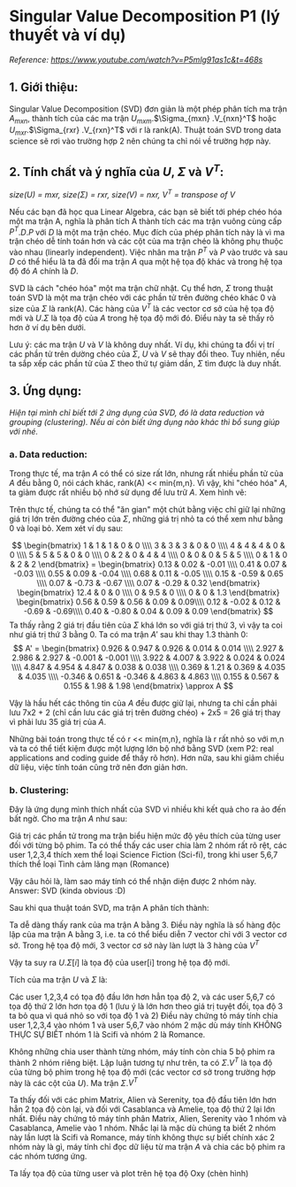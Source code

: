 <vue-mathjax></vue-mathjax>

# Singular Value Decomposition P1 <span class="tex2jax_ignore">(</span>lý thuyết và ví dụ<span class="tex2jax_ignore">)</span>

*Reference: https://www.youtube.com/watch?v=P5mlg91as1c&t=468s*

## 1. Giới thiệu:

Singular Value Decomposition <span class="tex2jax_ignore">(</span>SVD<span class="tex2jax_ignore">)</span> đơn giản là một phép phân tích ma trận $A_{mxn}$, thành tích của các ma trận $U_{mxm}$.$\Sigma_{mxn}
$.$V_{nxn}^T$ hoặc $U_{mxr}$.$\Sigma_{rxr}
$.$V_{rxn}^T$ với r là rank<span class="tex2jax_ignore">(</span>A<span class="tex2jax_ignore">)</span>. Thuật toán SVD trong data science sẽ rơi vào trường hợp 2 nên chúng ta chỉ nói về trường hợp này. 

## 2. Tính chất và ý nghĩa của $U$, $\Sigma$ và $V^T$:

*size<span class="tex2jax_ignore">(</span>U<span class="tex2jax_ignore">)</span> = mxr, size<span class="tex2jax_ignore">(</span>$\Sigma$<span class="tex2jax_ignore">)</span> = rxr, size<span class="tex2jax_ignore">(</span>V<span class="tex2jax_ignore">)</span> = nxr, $V^T$ = transpose of V*

Nếu các bạn đã học qua Linear Algebra, các bạn sẽ biết tới phép chéo hóa một ma trận A, nghĩa là phân tích A thành tích các ma trận vuông cùng cấp $P^T$.$D$.$P$ với $D$ là một ma trận chéo. Mục đích của phép phân tích này là vì ma trận chéo dễ tính toán hơn và các cột của ma trận chéo là không phụ thuộc vào nhau <span class="tex2jax_ignore">(</span>linearly independent<span class="tex2jax_ignore">)</span>. Việc nhân ma trận $P^T$ và $P$ vào trước và sau $D$ có thể hiểu là ta đã đổi ma trận $A$ qua một hệ tọa độ khác và trong hệ tọa độ đó $A$ chính là $D$.


SVD là cách "chéo hóa" một ma trận chữ nhật. Cụ thể hơn, $\Sigma$ trong thuật toán SVD là một ma trận chéo với các phần tử trên đường chéo khác 0 và size của $\Sigma$ là rank<span class="tex2jax_ignore">(</span>A<span class="tex2jax_ignore">)</span>.  Các hàng của $V^T$ là các vector cơ sở của hệ tọa độ mới và $U$.$\Sigma$ là tọa độ của $A$ trong hệ tọa độ mới đó. Điểu này ta sẽ thấy rõ hơn ở ví dụ bên dưới.

Lưu ý: các ma trận $U$ và $V$ là không duy nhất. Ví dụ, khi chúng ta đổi vị trí các phần tử trên dường chéo của $\Sigma$, $U$ và $V$ sẽ thay đổi theo. Tuy nhiên, nếu ta sắp xếp các phần tử của $\Sigma$ theo thứ tự giảm dần, $\Sigma$ tìm được là duy nhất.

## 3. Ứng dụng: 

*Hiện tại mình chỉ biết tới 2 ứng dụng của SVD, đó là data reduction và grouping <span class="tex2jax_ignore">(</span>clustering<span class="tex2jax_ignore">)</span>. Nếu ai còn biết ứng dụng nào khác thì bổ sung giúp với nhé.*

### a. Data reduction:

Trong thực tế, ma trận $A$ có thể có size rất lớn, nhưng rất nhiều phần tử của $A$ đều bằng 0, nói cách khác, rank<span class="tex2jax_ignore">(</span>A<span class="tex2jax_ignore">)</span> << min{m,n}. Vì vậy, khi "chéo hóa" $A$, ta giảm được rất nhiều bộ nhớ sử dụng để lưu trữ $A$. Xem hình vẽ:

Trên thực tế, chúng ta có thể "ăn gian" một chút bằng việc chỉ giữ lại những giá trị lớn trên đường chéo của $\Sigma$, những giá trị nhỏ ta có thể xem như bằng 0 và loại bỏ. Xem xét ví dụ sau:

$$ \begin{bmatrix}  
1 & 1 & 1 & 0 & 0 \\\\
3 & 3 & 3 & 0 & 0 \\\\
4 & 4 & 4 & 0 & 0 \\\\
5 & 5 & 5 & 0 & 0 \\\\
0 & 2 & 0 & 4 & 4 \\\\
0 & 0 & 0 & 5 & 5 \\\\
0 & 1 & 0 & 2 & 2 
\end{bmatrix} = \begin{bmatrix}  
0.13 & 0.02 & -0.01 \\\\
0.41 & 0.07 & -0.03 \\\\
0.55 & 0.09 & -0.04 \\\\
0.68 & 0.11 & -0.05 \\\\
0.15 & -0.59 & 0.65 \\\\
0.07 & -0.73 & -0.67 \\\\
0.07 & -0.29 & 0.32 
\end{bmatrix} \begin{bmatrix}
12.4 & 0 & 0 \\\\
0 & 9.5 & 0 \\\\
0 & 0 & 1.3 
\end{bmatrix} \begin{bmatrix}  
0.56 & 0.59 & 0.56 & 0.09 & 0.09\\\\
0.12 & -0.02 & 0.12 & -0.69 & -0.69\\\\
0.40 & -0.80 & 0.04 & 0.09 & 0.09
\end{bmatrix} $$
Ta thấy rằng 2 giá trị đầu tiên của $\Sigma$ khá lớn so với giá trị thứ 3, vì vậy ta coi như giá trị thứ 3 bằng 0. Ta có ma trận $A'$ sau khi thay 1.3 thành 0:
$$ A' = \begin{bmatrix}
0.926 & 0.947 & 0.926 & 0.014 & 0.014 \\\\  
2.927 & 2.986 & 2.927 & -0.001 & -0.001 \\\\ 
3.922 & 4.007 & 3.922 & 0.024 & 0.024 \\\\
4.847 & 4.954 & 4.847 & 0.038 & 0.038 \\\\ 
0.369 & 1.21 & 0.369 & 4.035 & 4.035 \\\\ 
-0.346 & 0.651 & -0.346 & 4.863 & 4.863 \\\\ 
0.155 & 0.567 & 0.155 & 1.98 & 1.98 
\end{bmatrix} \approx A
$$

Vậy là hầu hết các thông tin của $A$ đều được giữ lại, nhưng ta chỉ cần phải lưu 7x2 + 2  <span class="tex2jax_ignore">(</span>chỉ cần lưu các giá trị trên đường chéo<span class="tex2jax_ignore">)</span> + 2x5 = 26 giá trị thay vì phải lưu 35 giá trị của $A$.

Những bài toán trong thực tế có r << min{m,n}, nghĩa là r rất nhỏ so với m,n và ta có thể tiết kiệm được một lượng lớn bộ nhớ bằng SVD  <span class="tex2jax_ignore">(</span>xem P2: real applications and coding guide để thấy rõ hơn<span class="tex2jax_ignore">)</span>. Hơn nữa, sau khi giảm chiều dữ liệu, việc tính toán cũng trở nên đơn giản hơn.

### b. Clustering:

Đây là ứng dụng mình thích nhất của SVD vì nhiều khi kết quả cho ra ảo đến bất ngờ. Cho ma trận $A$ như sau:

Giá trị các phần tử trong ma trận biểu hiện mức độ yêu thích của từng user đối với từng bộ phim. Ta có thể thấy các user chia làm 2 nhóm rất rõ rệt, các user 1,2,3,4 thích xem thể loại Science Fiction <span class="tex2jax_ignore">(</span>Sci-fi<span class="tex2jax_ignore">)</span>, trong khi user 5,6,7 thích thể loại Tình cảm lãng mạn <span class="tex2jax_ignore">(</span>Romance<span class="tex2jax_ignore">)</span>

Vậy câu hỏi là, làm sao máy tính có thể nhận diện được 2 nhóm này. Answer: SVD <span class="tex2jax_ignore">(</span>kinda obvious :D<span class="tex2jax_ignore">)</span>

Sau khi qua thuật toán SVD, ma trận A phân tích thành:

Ta dễ dàng thấy rank của ma trận A bằng 3. Điều này nghĩa là số hàng độc lập của ma trận A bằng 3, i.e. ta có thể biểu diễn 7 vector chỉ với 3 vector cơ sở. Trong hệ tọa độ mới, 3 vector cơ sở này làn lượt là 3 hàng của $V^T$

Vậy ta suy ra $U$.$\Sigma[i]$ là tọa độ của user[i] trong hệ tọa độ mới.

Tích của ma trận $U$ và $\Sigma$ là:

Các user 1,2,3,4 có tọa độ đầu lớn hơn hẳn tọa độ 2, và các user 5,6,7 có tọa độ thứ 2 lớn hơn tọa độ 1 <span class="tex2jax_ignore">(</span>lưu ý là lớn hơn theo giá trị tuyệt đối, tọa độ 3 ta bỏ qua vì quá nhỏ so với tọa độ 1 và 2<span class="tex2jax_ignore">)</span> Điều này chứng tỏ máy tính chia user 1,2,3,4 vào nhóm 1 và user 5,6,7 vào nhóm 2 mặc dù máy tính KHÔNG THỰC SỰ BIẾT nhóm 1 là Scifi và nhóm 2 là Romance.

Không những chia user thành từng nhóm, máy tính còn chia 5 bộ phim ra thành 2 nhóm riêng biệt. Lập luận tương tự như trên, ta có $\Sigma$.$V^T$ là tọa độ của từng bộ phim trong hệ tọa độ mới <span class="tex2jax_ignore">(</span>các vector cơ sở trong trường hợp này là các cột của $U$<span class="tex2jax_ignore">)</span>. Ma trận  $\Sigma$.$V^T$ 

Ta thấy đối với các phim Matrix, Alien và Serenity, tọa độ đầu tiên lớn hơn hẳn 2 tọa độ còn lại, và đối với Casablanca và Amelie, tọa độ thứ 2 lại lớn nhất. Điều này chứng tỏ máy tính phân Matrix, Alien, Serenity vào 1 nhóm và Casablanca, Amelie vào 1 nhóm. Nhắc lại là mặc dù chúng ta biết 2 nhóm này lần lượt là Scifi và Romance, máy tính không thực sự biết chính xác 2 nhóm này là gì, máy tính chỉ đọc dữ liệu từ ma trận $A$ và chia các bộ phim ra các nhóm tương ứng.

Ta lấy tọa độ của từng user và plot trên hệ tọa độ Oxy
(chèn hình)


<br/>
<br/>
